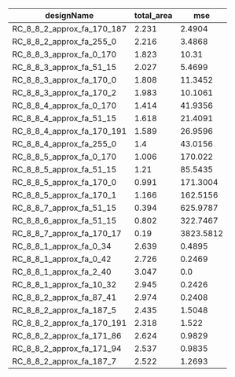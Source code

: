 | designName                 | total_area | mse       |
| -------------------------- | ---------- | --------- |
| RC_8_8_2_approx_fa_170_187 | 2.231      | 2.4904    |
| RC_8_8_2_approx_fa_255_0   | 2.216      | 3.4868    |
| RC_8_8_3_approx_fa_0_170   | 1.823      | 10.31     |
| RC_8_8_3_approx_fa_51_15   | 2.027      | 5.4699    |
| RC_8_8_3_approx_fa_170_0   | 1.808      | 11.3452   |
| RC_8_8_3_approx_fa_170_2   | 1.983      | 10.1061   |
| RC_8_8_4_approx_fa_0_170   | 1.414      | 41.9356   |
| RC_8_8_4_approx_fa_51_15   | 1.618      | 21.4091   |
| RC_8_8_4_approx_fa_170_191 | 1.589      | 26.9596   |
| RC_8_8_4_approx_fa_255_0   | 1.4        | 43.0156   |
| RC_8_8_5_approx_fa_0_170   | 1.006      | 170.022   |
| RC_8_8_5_approx_fa_51_15   | 1.21       | 85.5435   |
| RC_8_8_5_approx_fa_170_0   | 0.991      | 171.3004  |
| RC_8_8_5_approx_fa_170_1   | 1.166      | 162.5156  |
| RC_8_8_7_approx_fa_51_15   | 0.394      | 625.9787  |
| RC_8_8_6_approx_fa_51_15   | 0.802      | 322.7467  |
| RC_8_8_7_approx_fa_170_17  | 0.19       | 3823.5812 |
| RC_8_8_1_approx_fa_0_34    | 2.639      | 0.4895    |
| RC_8_8_1_approx_fa_0_42    | 2.726      | 0.2469    |
| RC_8_8_1_approx_fa_2_40    | 3.047      | 0.0       |
| RC_8_8_1_approx_fa_10_32   | 2.945      | 0.2426    |
| RC_8_8_2_approx_fa_87_41   | 2.974      | 0.2408    |
| RC_8_8_2_approx_fa_187_5   | 2.435      | 1.5048    |
| RC_8_8_2_approx_fa_170_191 | 2.318      | 1.522     |
| RC_8_8_2_approx_fa_171_86  | 2.624      | 0.9829    |
| RC_8_8_2_approx_fa_171_94  | 2.537      | 0.9835    |
| RC_8_8_2_approx_fa_187_7   | 2.522      | 1.2693    |
